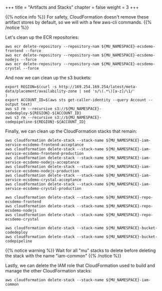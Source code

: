 +++
title = "Artifacts and Stacks"
chapter = false
weight = 3
+++

{{% notice info %}}
For safety, CloudFormation doesn't remove these artifact stores by default, so we will with a few aws-cli commands.
{{% /notice %}}

Let's clean up the ECR repositories:
```
aws ecr delete-repository --repository-nam ${MU_NAMESPACE}-ecsdemo-frontend --force
aws ecr delete-repository --repository-nam ${MU_NAMESPACE}-ecsdemo-nodejs --force
aws ecr delete-repository --repository-nam ${MU_NAMESPACE}-ecsdemo-crystal --force
```

And now we can clean up the s3 buckets:
```
export REGION=$(curl -s http://169.254.169.254/latest/meta-data/placement/availability-zone | sed 's/\(.*\)[a-z]/\1/'
)
export ACCOUNT_ID=$(aws sts get-caller-identity --query Account --output text)
aws s3 rm --recursive s3://${MU_NAMESPACE}-codedeploy-${REGION}-${ACCOUNT_ID}
aws s3 rm --recursive s3://${MU_NAMESPACE}-codepipeline-${REGION}-${ACCOUNT_ID}
```

Finally, we can clean up the CloudFormation stacks that remain:
```
aws cloudformation delete-stack --stack-name ${MU_NAMESPACE}-iam-service-ecsdemo-frontend-acceptance
aws cloudformation delete-stack --stack-name ${MU_NAMESPACE}-iam-service-ecsdemo-frontend-production
aws cloudformation delete-stack --stack-name ${MU_NAMESPACE}-iam-service-ecsdemo-nodejs-acceptance
aws cloudformation delete-stack --stack-name ${MU_NAMESPACE}-iam-service-ecsdemo-nodejs-production
aws cloudformation delete-stack --stack-name ${MU_NAMESPACE}-iam-service-ecsdemo-crystal-acceptance
aws cloudformation delete-stack --stack-name ${MU_NAMESPACE}-iam-service-ecsdemo-crystal-production

aws cloudformation delete-stack --stack-name ${MU_NAMESPACE}-repo-ecsdemo-frontend
aws cloudformation delete-stack --stack-name ${MU_NAMESPACE}-repo-ecsdemo-nodejs
aws cloudformation delete-stack --stack-name ${MU_NAMESPACE}-repo-ecsdemo-crystal

aws cloudformation delete-stack --stack-name ${MU_NAMESPACE}-bucket-codedeploy
aws cloudformation delete-stack --stack-name ${MU_NAMESPACE}-bucket-codepipeline
```
{{% notice warning %}}
Wait for all "mu" stacks to delete before deleting the stack with the name "iam-common"
{{% /notice %}}

Lastly, we can delete the IAM role that CloudFormation used to build and manage the other CloudFormation stacks:
```
aws cloudformation delete-stack --stack-name ${MU_NAMESPACE}-iam-common
```
